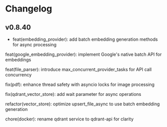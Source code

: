 # Changelog

## v0.8.40

- feat(embedding_provider): add batch embedding generation methods for async processing

feat(google_embedding_provider): implement Google's native batch API for embeddings

feat(file_parser): introduce max_concurrent_provider_tasks for API call concurrency

fix(pdf): enhance thread safety with asyncio locks for image processing

fix(qdrant_vector_store): add wait parameter for async operations

refactor(vector_store): optimize upsert_file_async to use batch embedding generation

chore(docker): rename qdrant service to qdrant-api for clarity
